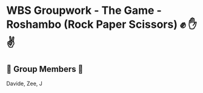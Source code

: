 # WBS Groupwork - The Game - Roshambo (Rock Paper Scissors) :fist: :hand: :v:

## :tada: Group Members :beer:
Davide, Zee, J
